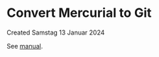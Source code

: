 # Convert Mercurial to Git
Created Samstag 13 Januar 2024

See [manual](../../TortoiseHG_(Mercurail_SCM)/Operation/Convert_to_git.md).


